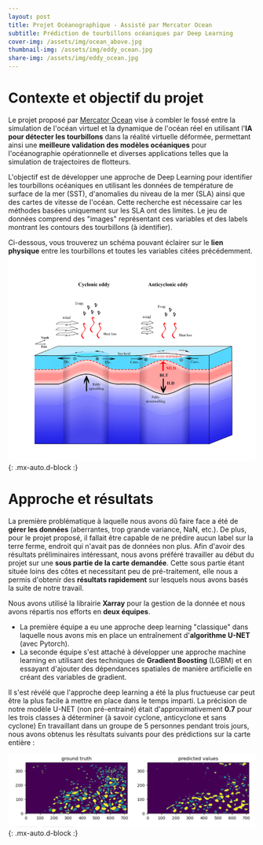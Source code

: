 ```yaml
---
layout: post
title: Projet Océanographique - Assisté par Mercator Ocean
subtitle: Prédiction de tourbillons océaniques par Deep Learning
cover-img: /assets/img/ocean_above.jpg
thumbnail-img: /assets/img/eddy_ocean.jpg
share-img: /assets/img/eddy_ocean.jpg
---
```


# Contexte et objectif du projet

Le projet proposé par [Mercator Ocean](https://www.kaggle.com/competitions/ocean-eddy-detection/overview) vise à combler le fossé entre la simulation de l'océan virtuel et la dynamique de l'océan réel en utilisant l'**IA pour détecter les tourbillons** dans la réalité virtuelle déformée, permettant ainsi une **meilleure validation des modèles océaniques** pour l'océanographie opérationnelle et diverses applications telles que la simulation de trajectoires de flotteurs.

L'objectif est de développer une approche de Deep Learning pour identifier les tourbillons océaniques en utilisant les données de température de surface de la mer (SST), d'anomalies du niveau de la mer (SLA) ainsi que des cartes de vitesse de l'océan. Cette recherche est nécessaire car les méthodes basées uniquement sur les SLA ont des limites. Le jeu de données comprend des "images" représentant ces variables et des labels montrant les contours des tourbillons (à identifier).

Ci-dessous, vous trouverez un schéma pouvant éclairer sur le **lien physique** entre les tourbillons et toutes les variables citées précédemment.
![eddy_effets.png](../assets/img/eddy_effets.png){: .mx-auto.d-block :}


# Approche et résultats

La première problématique à laquelle nous avons dû faire face a été de **gérer les données** (aberrantes, trop grande variance, NaN, etc.). 
De plus, pour le projet proposé, il fallait être capable de ne prédire aucun label sur la terre ferme, endroit qui n'avait pas de données non plus.
Afin d'avoir des résultats préliminaires intéressant, nous avons préféré travailler au début du projet sur une **sous partie de la carte demandée**. Cette sous partie étant située loins des côtes et necessitant peu de pré-traitement, elle nous a permis d'obtenir des **résultats rapidement** sur lesquels nous avons basés la suite de notre travail.

Nous avons utilisé la librairie **Xarray** pour la gestion de la donnée et nous avons répartis nos efforts en **deux équipes**. 
- La première équipe a eu une approche deep learning "classique" dans laquelle nous avons mis en place un entraînement d'**algorithme U-NET** (avec Pytorch). 
- La seconde équipe s'est attaché à développer une approche machine learning en utilisant des techniques de **Gradient Boosting** (LGBM) et en essayant d'ajouter des dépendances spatiales de manière artificielle en créant des variables de gradient.

Il s'est révélé que l'approche deep learning a été la plus fructueuse car peut être la plus facile à mettre en place dans le temps imparti. La précision de notre modèle U-NET (non pré-entrainé) était d'approximativement **0.7** pour les trois classes à déterminer (à savoir cyclone, anticyclone et sans cyclone)
En travaillant dans un groupe de 5 personnes pendant trois jours, nous avons obtenus les résultats suivants pour des prédictions sur la carte entière :

![result_eddy.png](../assets/img/result_eddy.png){: .mx-auto.d-block :}
